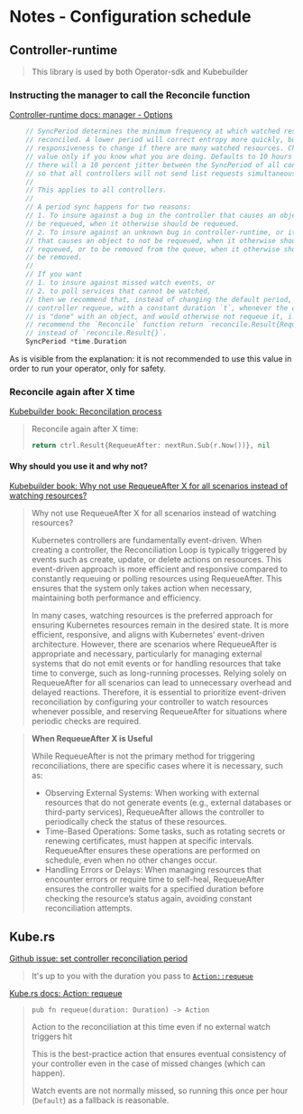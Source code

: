 # Notes - Configuration schedule

## Controller-runtime
> This library is used by both Operator-sdk and Kubebuilder

### Instructing the manager to call the Reconcile function
[Controller-runtime docs: manager - Options](https://pkg.go.dev/sigs.k8s.io/controller-runtime@v0.12.3/pkg/manager#Options)

```go
	// SyncPeriod determines the minimum frequency at which watched resources are
	// reconciled. A lower period will correct entropy more quickly, but reduce
	// responsiveness to change if there are many watched resources. Change this
	// value only if you know what you are doing. Defaults to 10 hours if unset.
	// there will a 10 percent jitter between the SyncPeriod of all controllers
	// so that all controllers will not send list requests simultaneously.
	//
	// This applies to all controllers.
	//
	// A period sync happens for two reasons:
	// 1. To insure against a bug in the controller that causes an object to not
	// be requeued, when it otherwise should be requeued.
	// 2. To insure against an unknown bug in controller-runtime, or its dependencies,
	// that causes an object to not be requeued, when it otherwise should be
	// requeued, or to be removed from the queue, when it otherwise should not
	// be removed.
	//
	// If you want
	// 1. to insure against missed watch events, or
	// 2. to poll services that cannot be watched,
	// then we recommend that, instead of changing the default period, the
	// controller requeue, with a constant duration `t`, whenever the controller
	// is "done" with an object, and would otherwise not requeue it, i.e., we
	// recommend the `Reconcile` function return `reconcile.Result{RequeueAfter: t}`,
	// instead of `reconcile.Result{}`.
	SyncPeriod *time.Duration
```

As is visible from the explanation: it is not recommended to use this value in order to run your operator, only for safety.

### Reconcile again after X time
[Kubebuilder book: Reconcilation process](https://book.kubebuilder.io/getting-started.html?highlight=reconcile#reconciliation-process)


> Reconcile again after X time:
> ```go
> return ctrl.Result{RequeueAfter: nextRun.Sub(r.Now())}, nil
> ```

#### Why should you use it and why not?
[Kubebuilder book: Why not use RequeueAfter X for all scenarios instead of watching resources?](https://book.kubebuilder.io/reference/watching-resources.html?highlight=period#why-not-use-requeueafter-x-for-all-scenarios-instead-of-watching-resources)

> Why not use RequeueAfter X for all scenarios instead of watching resources?
>
> Kubernetes controllers are fundamentally event-driven. When creating a controller, the Reconciliation Loop is typically triggered by events such as create, update, or delete actions on resources. This event-driven approach is more efficient and responsive compared to constantly requeuing or polling resources using RequeueAfter. This ensures that the system only takes action when necessary, maintaining both performance and efficiency.
>
> In many cases, watching resources is the preferred approach for ensuring Kubernetes resources remain in the desired state. It is more efficient, responsive, and aligns with Kubernetes’ event-driven architecture. However, there are scenarios where RequeueAfter is appropriate and necessary, particularly for managing external systems that do not emit events or for handling resources that take time to converge, such as long-running processes. Relying solely on RequeueAfter for all scenarios can lead to unnecessary overhead and delayed reactions. Therefore, it is essential to prioritize event-driven reconciliation by configuring your controller to watch resources whenever possible, and reserving RequeueAfter for situations where periodic checks are required.


> **When RequeueAfter X is Useful**
>
> While RequeueAfter is not the primary method for triggering reconciliations, there are specific cases where it is necessary, such as:
>
> - Observing External Systems: When working with external resources that do not generate events (e.g., external databases or third-party services), RequeueAfter allows the controller to periodically check the status of these resources.
> - Time-Based Operations: Some tasks, such as rotating secrets or renewing certificates, must happen at specific intervals. RequeueAfter ensures these operations are performed on schedule, even when no other changes occur.
> - Handling Errors or Delays: When managing resources that encounter errors or require time to self-heal, RequeueAfter ensures the controller waits for a specified duration before checking the resource’s status again, avoiding constant reconciliation attempts.


## Kube.rs
[Github issue: set controller reconciliation period](https://github.com/kube-rs/kube/discussions/1371)
> It's up to you with the duration you pass to [`Action::requeue`](https://docs.rs/kube/latest/kube/runtime/controller/struct.Action.html#method.requeue)

[Kube.rs docs: Action: requeue](https://docs.rs/kube/latest/kube/runtime/controller/struct.Action.html#method.requeue)
> `pub fn requeue(duration: Duration) -> Action`
>
> Action to the reconciliation at this time even if no external watch triggers hit
>
> This is the best-practice action that ensures eventual consistency of your controller even in the case of missed changes (which can happen).
>
> Watch events are not normally missed, so running this once per hour (`Default`) as a fallback is reasonable.
